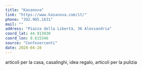 ```yaml
---
title: "Kasanova"
link: "https://www.kasanova.com/it/"
phone: "392.905.1631"
mail: ""
address: "Piazza della Libertà, 36 Alessandria"
coord_lat: 44.913830
coord_lon: 8.615346
source: "Confesercenti"
date: 2020-04-28
---
```


articoli per la casa, casalinghi, idea regalo, articoli per la pulizia